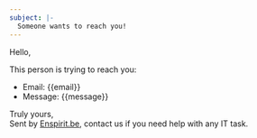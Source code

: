 ```yaml
---
subject: |-
  Someone wants to reach you!
---
```

Hello,

This person is trying to reach you:

* Email: {{email}}
* Message: {{message}}

Truly yours,  
Sent by [Enspirit.be](https://enspirit.be/), contact us if you need help with any IT task.
